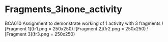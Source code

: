 # Fragments_3inone_activity
BCA610 Assignment to demonstrate working of 1 activity with 3 fragments
![Fragment 1](fr1.png = 250x250)
![Fragment 2](fr2.png = 250x250)
![Fragment 3](fr3.png = 250x250)
